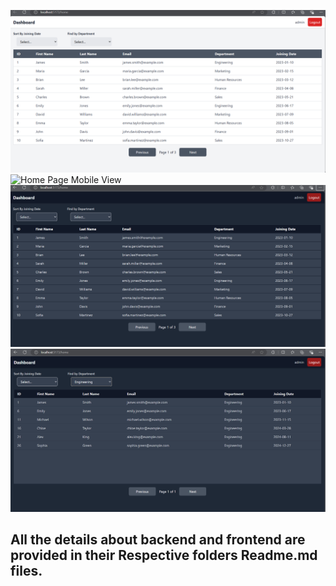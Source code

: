 ![Home Page lite mode](./employee_details_frontend/public/lite_mode_homepage.png)
![Home Page Mobile View](./employee_details_frontend/public/gomepage_mobile_view.png)
![Home Page Dark Mode](./employee_details_frontend/public/homepage_big_screen.png)
![filter](./employee_details_frontend/public/homepage_with_filter.png)
## All the details about backend and frontend are provided in their Respective folders Readme.md files.
